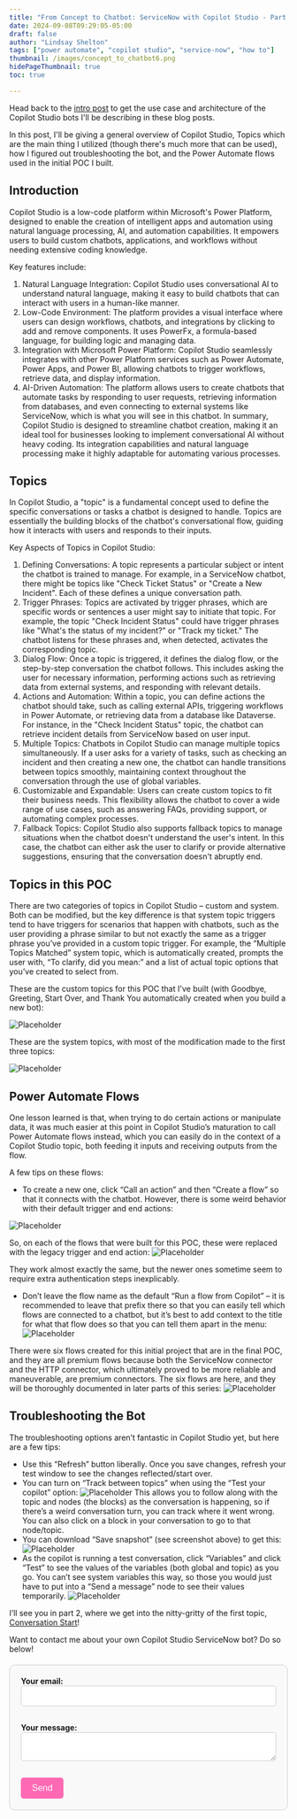 ```yaml
---
title: "From Concept to Chatbot: ServiceNow with Copilot Studio - Part 1"
date: 2024-09-08T09:29:05-05:00
draft: false
author: "Lindsay Shelton"
tags: ["power automate", "copilot studio", "service-now", "how to"]
thumbnail: /images/concept_to_chatbot6.png
hidePageThumbnail: true
toc: true

---
```


Head back to the <a href="https://www.lindsaytshelton.com/blog/202409from_concept_to_chatbot_servicenow_with_copilot_studio_intro/">intro post</a> to get the use case and architecture of the Copilot Studio bots I'll be describing in these blog posts.

In this post, I'll be giving a general overview of Copilot Studio, Topics which are the main thing I utilized (though there's much more that can be used), how I figured out troubleshooting the bot, and the Power Automate flows used in the initial POC I built.

## Introduction

Copilot Studio is a low-code platform within Microsoft's Power Platform, designed to enable the creation of intelligent apps and automation using natural language processing, AI, and automation capabilities. It empowers users to build custom chatbots, applications, and workflows without needing extensive coding knowledge. 

Key features include:
1.	Natural Language Integration: Copilot Studio uses conversational AI to understand natural language, making it easy to build chatbots that can interact with users in a human-like manner.
2.	Low-Code Environment: The platform provides a visual interface where users can design workflows, chatbots, and integrations by clicking to add and remove components. It uses PowerFx, a formula-based language, for building logic and managing data.
3.	Integration with Microsoft Power Platform: Copilot Studio seamlessly integrates with other Power Platform services such as Power Automate, Power Apps, and Power BI, allowing chatbots to trigger workflows, retrieve data, and display information.
4.	AI-Driven Automation: The platform allows users to create chatbots that automate tasks by responding to user requests, retrieving information from databases, and even connecting to external systems like ServiceNow, which is what you will see in this chatbot.
In summary, Copilot Studio is designed to streamline chatbot creation, making it an ideal tool for businesses looking to implement conversational AI without heavy coding. Its integration capabilities and natural language processing make it highly adaptable for automating various processes.

## Topics
In Copilot Studio, a "topic" is a fundamental concept used to define the specific conversations or tasks a chatbot is designed to handle. Topics are essentially the building blocks of the chatbot's conversational flow, guiding how it interacts with users and responds to their inputs.

Key Aspects of Topics in Copilot Studio:
1.	Defining Conversations: A topic represents a particular subject or intent the chatbot is trained to manage. For example, in a ServiceNow chatbot, there might be topics like "Check Ticket Status" or "Create a New Incident". Each of these defines a unique conversation path.
2.	Trigger Phrases: Topics are activated by trigger phrases, which are specific words or sentences a user might say to initiate that topic. For example, the topic "Check Incident Status" could have trigger phrases like "What's the status of my incident?" or "Track my ticket." The chatbot listens for these phrases and, when detected, activates the corresponding topic.
3.	Dialog Flow: Once a topic is triggered, it defines the dialog flow, or the step-by-step conversation the chatbot follows. This includes asking the user for necessary information, performing actions such as retrieving data from external systems, and responding with relevant details.
4.	Actions and Automation: Within a topic, you can define actions the chatbot should take, such as calling external APIs, triggering workflows in Power Automate, or retrieving data from a database like Dataverse. For instance, in the "Check Incident Status" topic, the chatbot can retrieve incident details from ServiceNow based on user input.
5.	Multiple Topics: Chatbots in Copilot Studio can manage multiple topics simultaneously. If a user asks for a variety of tasks, such as checking an incident and then creating a new one, the chatbot can handle transitions between topics smoothly, maintaining context throughout the conversation through the use of global variables.
6.	Customizable and Expandable: Users can create custom topics to fit their business needs. This flexibility allows the chatbot to cover a wide range of use cases, such as answering FAQs, providing support, or automating complex processes.
7.	Fallback Topics: Copilot Studio also supports fallback topics to manage situations when the chatbot doesn't understand the user's intent. In this case, the chatbot can either ask the user to clarify or provide alternative suggestions, ensuring that the conversation doesn't abruptly end.

## Topics in this POC
There are two categories of topics in Copilot Studio – custom and system.  Both can be modified, but the key difference is that system topic triggers tend to have triggers for scenarios that happen with chatbots, such as the user providing a phrase similar to but not exactly the same as a trigger phrase you’ve provided in a custom topic trigger.  For example, the “Multiple Topics Matched” system topic, which is automatically created, prompts the user with, “To clarify, did you mean:” and a list of actual topic options that you’ve created to select from.

These are the custom topics for this POC that I've built (with Goodbye, Greeting, Start Over, and Thank You automatically created when you build a new bot):

![Placeholder](/images/concept_to_chatbot7.png)
 
These are the system topics, with most of the modification made to the first three topics:

![Placeholder](/images/concept_to_chatbot8.png)

## Power Automate Flows

One lesson learned is that, when trying to do certain actions or manipulate data, it was much easier at this point in Copilot Studio’s maturation to call Power Automate flows instead, which you can easily do in the context of a Copilot Studio topic, both feeding it inputs and receiving outputs from the flow.

A few tips on these flows:
* To create a new one, click “Call an action” and then “Create a flow” so that it connects with the chatbot.  However, there is some weird behavior with their default trigger and end actions:

![Placeholder](/images/concept_to_chatbot9.png)
 
So, on each of the flows that were built for this POC, these were replaced with the legacy trigger and end action:
![Placeholder](/images/concept_to_chatbot10.png)
 
They work almost exactly the same, but the newer ones sometime seem to require extra authentication steps inexplicably.
*	Don’t leave the flow name as the default “Run a flow from Copilot” – it is recommended to leave that prefix there so that you can easily tell which flows are connected to a chatbot, but it’s best to add context to the title for what that flow does so that you can tell them apart in the menu:
![Placeholder](/images/concept_to_chatbot11.png)
 
There were six flows created for this initial project that are in the final POC, and they are all premium flows because both the ServiceNow connector and the HTTP connector, which ultimately proved to be more reliable and maneuverable, are premium connectors.  The six flows are here, and they will be thoroughly documented in later parts of this series:
![Placeholder](/images/concept_to_chatbot12.png)
 
## Troubleshooting the Bot

The troubleshooting options aren’t fantastic in Copilot Studio yet, but here are a few tips:
*	Use this “Refresh” button liberally.  Once you save changes, refresh your test window to see the changes reflected/start over.
*	You can turn on “Track between topics” when using the “Test your copilot” option:
![Placeholder](/images/concept_to_chatbot13.png)
This allows you to follow along with the topic and nodes (the blocks) as the conversation is happening, so if there’s a weird conversation turn, you can track where it went wrong.  You can also click on a block in  your conversation to go to that node/topic.
*	You can download “Save snapshot” (see screenshot above) to get this:
![Placeholder](/images/concept_to_chatbot14.png)
*	As the copilot is running a test conversation, click “Variables” and click “Test” to see the values of the variables (both global and topic) as you go.  You can’t see system variables this way, so those you would just have to put into a “Send a message” node to see their values temporarily.
![Placeholder](/images/concept_to_chatbot15.png)

I’ll see you in part 2, where we get into the nitty-gritty of the first topic, <a href="https://www.lindsaytshelton.com/blog/202409from_concept_to_chatbot_servicenow_with_copilot_studio_part2/">Conversation Start</a>!

Want to contact me about your own Copilot Studio ServiceNow bot?  Do so below!

<style>
  /* Form styling */
  form {
    max-width: 600px;
    margin: 20px auto;
    padding: 20px;
    border: 1px solid #ccc;
    border-radius: 10px;
    background-color: #f9f9f9;
  }

  label {
    display: block;
    margin-bottom: 10px;
    font-weight: bold;
  }

  input[type="email"], textarea {
    width: 100%;
    padding: 10px;
    margin-bottom: 20px;
    border: 1px solid #ccc;
    border-radius: 5px;
  }

  /* Styling for the button */
  button[type="submit"] {
    background-color: #ff69b4;
    color: white;
    padding: 10px 20px;
    border: none;
    border-radius: 5px;
    cursor: pointer;
    font-size: 16px;
  }

  button[type="submit"]:hover {
    background-color: #ff1493;
  }
</style>

<!-- Contact Form -->
<form action="https://formspree.io/f/mqazoelw" method="POST">
  <label>
    Your email:
    <input type="email" name="email" required>
  </label>
  <label>
    Your message:
    <textarea name="message" required></textarea>
  </label>
  <button type="submit">Send</button>
</form>


<!-- Google tag (gtag.js) -->
<script async src="https://www.googletagmanager.com/gtag/js?id=G-CN3PDT3T20"></script>
<script>
  window.dataLayer = window.dataLayer || [];
  function gtag(){dataLayer.push(arguments);}
  gtag('js', new Date());

  gtag('config', 'G-CN3PDT3T20');
</script>
